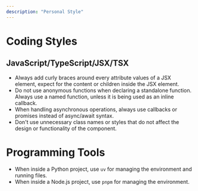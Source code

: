 ```yaml
---
description: "Personal Style"
---
```


# Coding Styles

## JavaScript/TypeScript/JSX/TSX

- Always add curly braces around every attribute values of a JSX element, expect for the content or children inside the JSX element.
- Do not use anonymous functions when declaring a standalone function. Always use a named function, unless it is being used as an inline callback.
- When handling asynchronous operations, always use callbacks or promises instead of async/await syntax.
- Don't use unnecessary class names or styles that do not affect the design or functionality of the component.

# Programming Tools

- When inside a Python project, use `uv` for managing the environment and running files.
- When inside a Node.js project, use `pnpm` for managing the environment.